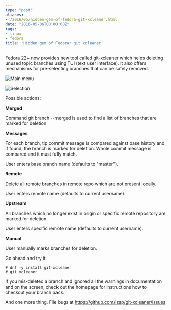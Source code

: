 ```yaml
---
type: "post"
aliases:
- /2016/05/hidden-gem-of-fedora-git-xcleaner.html
date: "2016-05-06T00:00:00Z"
tags:
- linux
- fedora
title: 'Hidden gem of Fedora: git xcleaner'
---
```


Fedora 22+ now provides new tool called git-xcleaner which helps deleting
unused topic branches using TUI (text user interface). It also offers
mechanisms for pre-selecting branches that can be safely removed.

![Main menu](https://raw.githubusercontent.com/lzap/git-xcleaner/master/screenshots/01_main_menu.png)

![Selection](https://raw.githubusercontent.com/lzap/git-xcleaner/master/screenshots/02_select.png)

Possible actions:

**Merged**

Command git branch --merged is used to find a list of branches that are marked
for deletion.

**Messages**

For each branch, tip commit message is compared against base history and if
found, the branch is marked for deletion. Whole commit message is compared and
it must fully match.

User enters base branch name (defaults to "master").

**Remote**

Delete all remote branches in remote repo which are not present locally.

User enters remote name (defaults to current username).

**Upstream**

All branches which no longer exist in origin or specific remote repository are
marked for deletion.

User enters specific remote name (defaults to current username).

**Manual**

User manually marks branches for deletion.

Go ahead and try it:

    # dnf -y install git-xcleaner
    # git xcleaner

If you mis-deleted a branch and ignored all the warnings in documentation and
on the screen, check out the homepage for instructions how to checkout your
branch back.

And one more thing. File bugs at https://github.com/lzap/git-xcleaner/issues

